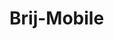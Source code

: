 # Brij-Mobile

<!-- notes:  
import {User} from '../src/models';
import {Auth, DataStore } from 'aws-amplify'
   // const newUser = User({
    //   enableNotifs
    // });

    // DataStore.save(newUser) -->

<!--  explore page
  const remoteItems = [
    {id: 1, title: 'Item 1', val: 'item-1'},
    {id: 2, title: 'Item 2', val: 'item-2'},
  ];
  const [open, setOpen] = useState(false);
  const [value, setValue] = useState([
    'italy',
    'spain',
    'barcelona',
    'finland',
  ]);
  const [items, setItems] = useState([
    {label: 'Spain', value: 'spain'},
    {label: 'Madrid', value: 'madrid', parent: 'spain'},
    {label: 'Barcelona', value: 'barcelona', parent: 'spain'},

    {label: 'Italy', value: 'italy'},
    {label: 'Rome', value: 'rome', parent: 'italy'},

    {label: 'Finland', value: 'finland'},
  ]); -->

<!-- 
<DropDownPicker
        open={open}
        value={value}
        items={items}
        setOpen={setOpen}
        setValue={setValue}
        setItems={setItems}
        showBadgeDot={false}
        theme="DARK"
        multiple={true}
        mode="BADGE"
        badgeColors={["#e76f51", "#00b4d8", "#e9c46a", "#e76f51", "#8ac926", "#00b4d8", "#e9c46a"]}
      />
 -->